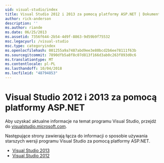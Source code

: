 ```yaml
---
uid: visual-studio/index
title: Visual Studio 2012 i 2013 za pomocą platformy ASP.NET | Dokumentacja firmy Microsoft
author: rick-anderson
description: ''
ms.author: riande
ms.date: 06/25/2013
ms.assetid: 7356f644-2b54-4d9f-8863-9d59b9f75532
msc.legacyurl: /visual-studio
msc.type: categoryindex
ms.openlocfilehash: 001255a9a7487abd9ee3e80bcd2b6ee78111f63b
ms.sourcegitcommit: 7890dfb5a8f8c07d813f166d3ab0c263f893d0c6
ms.translationtype: MT
ms.contentlocale: pl-PL
ms.lasthandoff: 10/04/2018
ms.locfileid: "48794853"
---
```

# <a name="visual-studio-2012-and-2013-with-aspnet"></a>Visual Studio 2012 i 2013 za pomocą platformy ASP.NET

Aby uzyskać aktualne informacje na temat programu Visual Studio, przejdź do [visualstudio.microsoft.com](https://visualstudio.microsoft.com).

Następujące strony zawierają łącza do informacji o sposobie używania starszych wersji programu Visual Studio za pomocą platformy ASP.NET.

- [Visual Studio 2013](overview/2013/index.md)
- [Visual Studio 2012](overview/2012/index.md)
